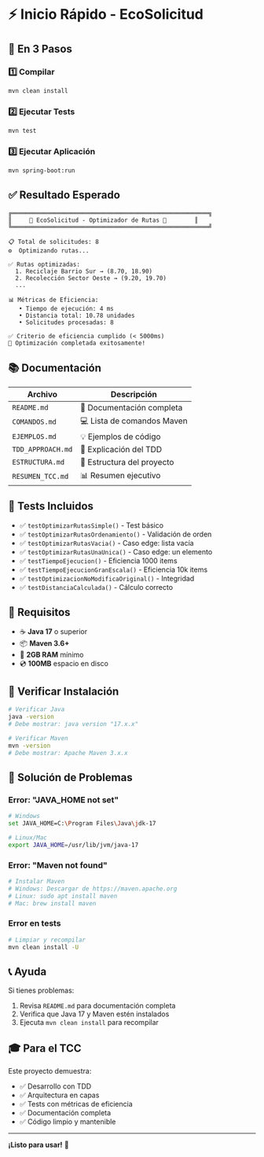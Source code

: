 # ⚡ Inicio Rápido - EcoSolicitud

## 🚀 En 3 Pasos

### 1️⃣ Compilar
```bash
mvn clean install
```

### 2️⃣ Ejecutar Tests
```bash
mvn test
```

### 3️⃣ Ejecutar Aplicación
```bash
mvn spring-boot:run
```

## ✅ Resultado Esperado

```
╔════════════════════════════════════════════════════════╗
║     🌿 EcoSolicitud - Optimizador de Rutas 🌿        ║
╚════════════════════════════════════════════════════════╝

📋 Total de solicitudes: 8
⚙️  Optimizando rutas...

✅ Rutas optimizadas:
  1. Reciclaje Barrio Sur → (8.70, 18.90)
  2. Recolección Sector Oeste → (9.20, 19.70)
  ...

📊 Métricas de Eficiencia:
   • Tiempo de ejecución: 4 ms
   • Distancia total: 10.78 unidades
   • Solicitudes procesadas: 8

✅ Criterio de eficiencia cumplido (< 5000ms)
🎯 Optimización completada exitosamente!
```

## 📚 Documentación

| Archivo | Descripción |
|---------|-------------|
| `README.md` | 📖 Documentación completa |
| `COMANDOS.md` | 💻 Lista de comandos Maven |
| `EJEMPLOS.md` | 💡 Ejemplos de código |
| `TDD_APPROACH.md` | 🧪 Explicación del TDD |
| `ESTRUCTURA.md` | 📁 Estructura del proyecto |
| `RESUMEN_TCC.md` | 📊 Resumen ejecutivo |

## 🧪 Tests Incluidos

- ✅ `testOptimizarRutasSimple()` - Test básico
- ✅ `testOptimizarRutasOrdenamiento()` - Validación de orden
- ✅ `testOptimizarRutasVacia()` - Caso edge: lista vacía
- ✅ `testOptimizarRutasUnaUnica()` - Caso edge: un elemento
- ✅ `testTiempoEjecucion()` - Eficiencia 1000 items
- ✅ `testTiempoEjecucionGranEscala()` - Eficiencia 10k items
- ✅ `testOptimizacionNoModificaOriginal()` - Integridad
- ✅ `testDistanciaCalculada()` - Cálculo correcto

## 🎯 Requisitos

- ☕ **Java 17** o superior
- 📦 **Maven 3.6+**
- 💾 **2GB RAM** mínimo
- 💿 **100MB** espacio en disco

## 🔧 Verificar Instalación

```bash
# Verificar Java
java -version
# Debe mostrar: java version "17.x.x"

# Verificar Maven
mvn -version
# Debe mostrar: Apache Maven 3.x.x
```

## 🐛 Solución de Problemas

### Error: "JAVA_HOME not set"
```bash
# Windows
set JAVA_HOME=C:\Program Files\Java\jdk-17

# Linux/Mac
export JAVA_HOME=/usr/lib/jvm/java-17
```

### Error: "Maven not found"
```bash
# Instalar Maven
# Windows: Descargar de https://maven.apache.org
# Linux: sudo apt install maven
# Mac: brew install maven
```

### Error en tests
```bash
# Limpiar y recompilar
mvn clean install -U
```

## 📞 Ayuda

Si tienes problemas:
1. Revisa `README.md` para documentación completa
2. Verifica que Java 17 y Maven estén instalados
3. Ejecuta `mvn clean install` para recompilar

## 🎓 Para el TCC

Este proyecto demuestra:
- ✅ Desarrollo con TDD
- ✅ Arquitectura en capas
- ✅ Tests con métricas de eficiencia
- ✅ Documentación completa
- ✅ Código limpio y mantenible

---

**¡Listo para usar!** 🚀
